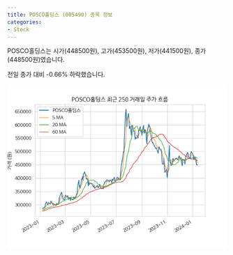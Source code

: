 ```yaml
---
title: POSCO홀딩스 (005490) 종목 정보
categories:
- Stock
---
```


POSCO홀딩스는 시가(448500원), 고가(453500원), 저가(441500원), 종가(448500원)였습니다.

전일 종가 대비 -0.66% 하락했습니다.

<!-- more -->

![005490](/assets/stock_images/005490.png)